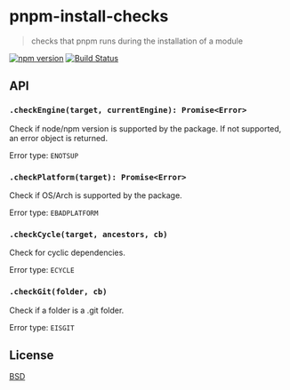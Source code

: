 # pnpm-install-checks

> checks that pnpm runs during the installation of a module

[![npm version](https://img.shields.io/npm/v/pnpm-install-checks.svg?style=flat-square)](https://www.npmjs.com/package/pnpm-install-checks)
[![Build Status](https://img.shields.io/travis/pnpm/pnpm-install-checks/master.svg?style=flat-square)](https://travis-ci.org/pnpm/pnpm-install-checks)

## API

### `.checkEngine(target, currentEngine): Promise<Error>`

Check if node/npm version is supported by the package. If not
supported, an error object is returned.

Error type: `ENOTSUP`

### `.checkPlatform(target): Promise<Error>`

Check if OS/Arch is supported by the package.

Error type: `EBADPLATFORM`

### `.checkCycle(target, ancestors, cb)`
Check for cyclic dependencies.

Error type: `ECYCLE`

### `.checkGit(folder, cb)`
Check if a folder is a .git folder.

Error type: `EISGIT`

## License

[BSD](LICENSE)
